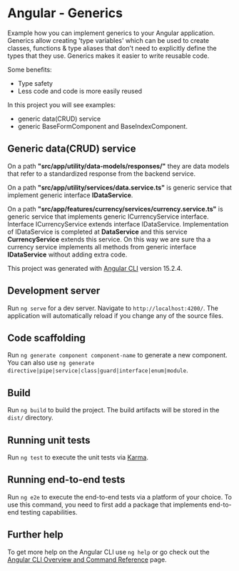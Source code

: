 # Angular - Generics

Example how you can implement generics to your Angular application.
Generics allow creating 'type variables' which can be used to create classes, functions & type aliases that don't need to explicitly define the types that they use.
Generics makes it easier to write reusable code.

Some benefits: 
- Type safety
- Less code and code is more easily reused

In this project you will see examples:
- generic data(CRUD) service
- generic BaseFormComponent and BaseIndexComponent. 

## Generic data(CRUD) service
On a path **"src/app/utility/data-models/responses/"** they are data models that refer to a standardized response from the backend service.

On a path **"src/app/utility/services/data.service.ts"** is generic service that implement generic interface **IDataService**.

On a path **"src/app/features/currency/services/currency.service.ts"** is generic service that implements generic ICurrencyService interface.
Interface ICurrencyService extends interface IDataService. Implementation of IDataService is completed at **DataService** and this service  **CurrencyService** extends this service.
On this way we are sure tha a currency service implements all methods from generic interface **IDataService** without adding extra code.


This project was generated with [Angular CLI](https://github.com/angular/angular-cli) version 15.2.4.

## Development server

Run `ng serve` for a dev server. Navigate to `http://localhost:4200/`. The application will automatically reload if you change any of the source files.

## Code scaffolding

Run `ng generate component component-name` to generate a new component. You can also use `ng generate directive|pipe|service|class|guard|interface|enum|module`.

## Build

Run `ng build` to build the project. The build artifacts will be stored in the `dist/` directory.

## Running unit tests

Run `ng test` to execute the unit tests via [Karma](https://karma-runner.github.io).

## Running end-to-end tests

Run `ng e2e` to execute the end-to-end tests via a platform of your choice. To use this command, you need to first add a package that implements end-to-end testing capabilities.

## Further help

To get more help on the Angular CLI use `ng help` or go check out the [Angular CLI Overview and Command Reference](https://angular.io/cli) page.
